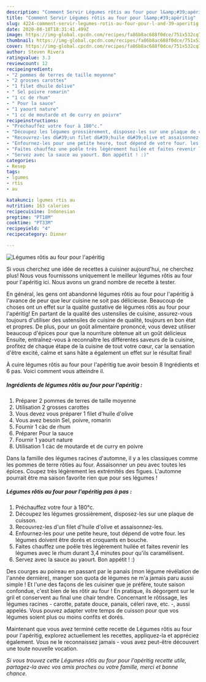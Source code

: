 ```yaml
---
description: "Comment Servir Légumes rôtis au four pour l&amp;#39;apéritig"
title: "Comment Servir Légumes rôtis au four pour l&amp;#39;apéritig"
slug: 4224-comment-servir-legumes-rotis-au-four-pour-l-and-39-aperitig
date: 2020-08-18T18:31:41.499Z
image: https://img-global.cpcdn.com/recipes/fa86b8ac688f0dce/751x532cq70/legumes-rotis-au-four-pour-laperitig-photo-principale-de-la-recette.jpg
thumbnail: https://img-global.cpcdn.com/recipes/fa86b8ac688f0dce/751x532cq70/legumes-rotis-au-four-pour-laperitig-photo-principale-de-la-recette.jpg
cover: https://img-global.cpcdn.com/recipes/fa86b8ac688f0dce/751x532cq70/legumes-rotis-au-four-pour-laperitig-photo-principale-de-la-recette.jpg
author: Steven Rivera
ratingvalue: 3.3
reviewcount: 12
recipeingredient:
- "2 pommes de terres de taille moyenne"
- "2 grosses carottes"
- "1 filet dhuile dolive"
- " Sel poivre romarin"
- "1 cc de rhum"
- " Pour la sauce"
- "1 yaourt nature"
- "1 cc de moutarde et de curry en poivre"
recipeinstructions:
- "Préchauffez votre four à 180°c."
- "Découpez les légumes grossièrement, disposez-les sur une plaque de cuisson."
- "Recouvrez-les d&#39;un filet d&#39;huile d&#39;olive et assaisonnez-les."
- "Enfournez-les pour une petite heure, tout dépend de votre four. les légumes doivent être dorés et croquants en bouche."
- "Faites chauffez une poêle très légèrement huilée et faites revenir les légumes avec le rhum durant 3,4 minutes pour qu&#39;ils caramélisent."
- "Servez avec la sauce au yaourt. Bon appétit ! :)"
categories:
- Resep
tags:
- lgumes
- rtis
- au

katakunci: lgumes rtis au 
nutrition: 163 calories
recipecuisine: Indonesian
preptime: "PT18M"
cooktime: "PT33M"
recipeyield: "4"
recipecategory: Dinner

---
```



![Légumes rôtis au four pour l&#39;apéritig](https://img-global.cpcdn.com/recipes/fa86b8ac688f0dce/751x532cq70/legumes-rotis-au-four-pour-laperitig-photo-principale-de-la-recette.jpg)

Si vous cherchez une idée de recettes à cuisiner aujourd'hui, ne cherchez plus! Nous vous fournissons uniquement le meilleur légumes rôtis au four pour l&#39;apéritig ici. Nous avons un grand nombre de recette à tester.

En général, les gens ont abandonné légumes rôtis au four pour l&#39;apéritig à l'avance de peur que leur cuisine ne soit pas délicieuse. Beaucoup de choses ont un effet sur la qualité gustative de légumes rôtis au four pour l&#39;apéritig! En partant de la qualité des ustensiles de cuisine, assurez-vous toujours d'utiliser des ustensiles de cuisine de qualité, toujours en bon état et propres. De plus, pour un goût alimentaire prononcé, vous devez utiliser beaucoup d'épices pour que la nourriture obtenue ait un goût délicieux Ensuite, entraînez-vous à reconnaître les différentes saveurs de la cuisine, profitez de chaque étape de la cuisine de tout votre cœur, car la sensation d'être excité, calme et sans hâte a également un effet sur le résultat final!

<!--inarticleads1-->

À cuire légumes rôtis au four pour l&#39;apéritig tue avoir besoin 8 Ingrédients et 6 pas. Voici comment vous atteindre il.

##### Ingrédients de légumes rôtis au four pour l&#39;apéritig :

1. Préparer 2 pommes de terres de taille moyenne
1. Utilisation 2 grosses carottes
1. Vous devez vous préparer 1 filet d&#39;huile d&#39;olive
1. Vous avez besoin  Sel, poivre, romarin
1. Fournir 1 càc de rhum
1. Préparer  Pour la sauce
1. Fournir 1 yaourt nature
1. Utilisation 1 càc de moutarde et de curry en poivre


Dans la famille des légumes racines d&#39;automne, il y a les classiques comme les pommes de terre rôties au four. Assaisonner un peu avec toutes les épices. Coupez très légèrement les extrémités des figues. L&#39;automne pourrait être ma saison favorite rien que pour ses légumes ! 

<!--inarticleads2-->

##### Légumes rôtis au four pour l&#39;apéritig pas à pas :

1. Préchauffez votre four à 180°c.
1. Découpez les légumes grossièrement, disposez-les sur une plaque de cuisson.
1. Recouvrez-les d&#39;un filet d&#39;huile d&#39;olive et assaisonnez-les.
1. Enfournez-les pour une petite heure, tout dépend de votre four. les légumes doivent être dorés et croquants en bouche.
1. Faites chauffez une poêle très légèrement huilée et faites revenir les légumes avec le rhum durant 3,4 minutes pour qu&#39;ils caramélisent.
1. Servez avec la sauce au yaourt. Bon appétit ! :)


Des courges au poireau en passant par le panais (mon légume révélation de l&#39;année dernière), manger son quota de légumes ne m&#39;a jamais paru aussi simple ! Et l&#39;une des façons de les cuisiner que je préfère, toute saison confondue, c&#39;est bien de les rôtir au four ! En pratique, ils dégorgent sur le gril et conservent au final une chair tendre. Concernant le rôtissage, les légumes racines - carotte, patate douce, panais, céleri rave, etc. -, aussi appelés. Vous pouvez adapter votre temps de cuisson pour que vos légumes soient plus ou moins confits et dorés. 

<!--inarticleads1-->

<p>
Maintenant que vous avez terminé cette recette de Légumes rôtis au four pour l&#39;apéritig, explorez actuellement les recettes, appliquez-la et appréciez également. Vous ne le reconnaissez jamais - vous avez peut-être découvert une toute nouvelle vocation.
</p>

<p>
<i>Si vous trouvez cette Légumes rôtis au four pour l&#39;apéritig recette utile, partagez-la avec vos amis proches ou votre famille, merci et bonne chance.</i>
</p>

